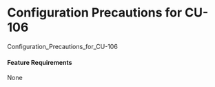 Configuration Precautions for CU-106
====================================

Configuration_Precautions_for_CU-106

#### Feature Requirements

None